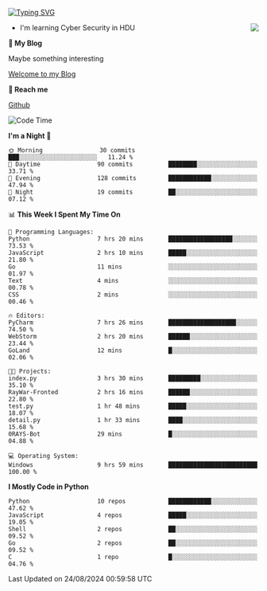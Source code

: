 [![Typing SVG](https://readme-typing-svg.herokuapp.com?font=Fira+Code&pause=1000&random=false&width=450&height=60&lines=Hello+%F0%9F%91%8B%F0%9F%8F%BB;I'm+JBNRZ)](https://git.io/typing-svg)

<a href="#">
  <img align="right" src="https://github-readme-stats.vercel.app/api?username=JBNRZ&show_icons=true&bg_color=15,f2f7fd,E0EAFC" />
</a>

- I'm learning Cyber Security in HDU

 **🌱 My Blog**

Maybe something interesting

[Welcome to my Blog](https://jbnrz.com.cn/)

 **💬 Reach me** 

[Github](https://github.com/JBNRZ)


<!--START_SECTION:waka-->
![Code Time](http://img.shields.io/badge/Code%20Time-641%20hrs%2049%20mins-blue)

**I'm a Night 🦉** 

```text
🌞 Morning                30 commits          ███░░░░░░░░░░░░░░░░░░░░░░   11.24 % 
🌆 Daytime                90 commits          ████████░░░░░░░░░░░░░░░░░   33.71 % 
🌃 Evening                128 commits         ████████████░░░░░░░░░░░░░   47.94 % 
🌙 Night                  19 commits          ██░░░░░░░░░░░░░░░░░░░░░░░   07.12 % 
```


📊 **This Week I Spent My Time On** 

```text
💬 Programming Languages: 
Python                   7 hrs 20 mins       ██████████████████░░░░░░░   73.53 % 
JavaScript               2 hrs 10 mins       █████░░░░░░░░░░░░░░░░░░░░   21.80 % 
Go                       11 mins             ░░░░░░░░░░░░░░░░░░░░░░░░░   01.97 % 
Text                     4 mins              ░░░░░░░░░░░░░░░░░░░░░░░░░   00.78 % 
CSS                      2 mins              ░░░░░░░░░░░░░░░░░░░░░░░░░   00.46 % 

🔥 Editors: 
PyCharm                  7 hrs 26 mins       ███████████████████░░░░░░   74.50 % 
WebStorm                 2 hrs 20 mins       ██████░░░░░░░░░░░░░░░░░░░   23.44 % 
GoLand                   12 mins             █░░░░░░░░░░░░░░░░░░░░░░░░   02.06 % 

🐱‍💻 Projects: 
index.py                 3 hrs 30 mins       █████████░░░░░░░░░░░░░░░░   35.10 % 
RayWar-Fronted           2 hrs 16 mins       ██████░░░░░░░░░░░░░░░░░░░   22.80 % 
test.py                  1 hr 48 mins        █████░░░░░░░░░░░░░░░░░░░░   18.07 % 
detail.py                1 hr 33 mins        ████░░░░░░░░░░░░░░░░░░░░░   15.68 % 
0RAYS-Bot                29 mins             █░░░░░░░░░░░░░░░░░░░░░░░░   04.88 % 

💻 Operating System: 
Windows                  9 hrs 59 mins       █████████████████████████   100.00 % 
```

**I Mostly Code in Python** 

```text
Python                   10 repos            ████████████░░░░░░░░░░░░░   47.62 % 
JavaScript               4 repos             █████░░░░░░░░░░░░░░░░░░░░   19.05 % 
Shell                    2 repos             ██░░░░░░░░░░░░░░░░░░░░░░░   09.52 % 
Go                       2 repos             ██░░░░░░░░░░░░░░░░░░░░░░░   09.52 % 
C                        1 repo              █░░░░░░░░░░░░░░░░░░░░░░░░   04.76 % 
```




 Last Updated on 24/08/2024 00:59:58 UTC
<!--END_SECTION:waka-->
